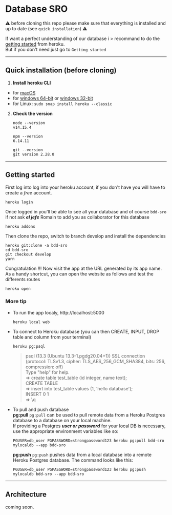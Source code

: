 # Database SRO  
⚠️ before cloning this repo please make sure that everything is installed and up to date (see `quick installation`) ⚠️  
  
If want a perfect understanding of our database i > recommand to do the [getting started](https://devcenter.heroku.com/articles/getting-started-with-nodejs) from heroku.  
But if you don't need just go to `Getting started`

----

## Quick installation (before cloning)
1. **Install heroku CLI**
  - for [macOS](https://cli-assets.heroku.com/heroku.pkg)
  - for [windows 64-bit](https://cli-assets.heroku.com/heroku-x64.exe) or [windows 32-bit](https://cli-assets.heroku.com/heroku-x86.exe)
  - for Linux: `sudo snap install heroku --classic`

2. **Check the version**
   ```
   node --version
   v14.15.4
   ```
   ```
   npm --version 
   6.14.11
   ```
   ```
   git --version
   git version 2.28.0
   ```

----

## Getting started
First log into log into your heroku account, if you don't have you will have to create a *free* account.
```
heroku login
```
Once logged in you'll be able to see all your database and of course `bdd-sro` if not ask ***el jefe*** Romain to add you as collaborator for this database
```
heroku addons
```
Then clone the repo, switch to branch develop and install the dependencies 
```
heroku git:clone -a bdd-sro
cd bdd-sro
git checkout develop
yarn
```
Congratulation !!! Now visit the app at the URL generated by its app name. As a handy shortcut, you can open the website as follows and test the differents routes
```
heroku open
```
### More tip  
- To run the app localy,  http://localhost:5000
    ```
    heroku local web
    ```
- To connect to Heroku database (you can then CREATE, INPUT, DROP table and column from your terminal)
    ```
    heroku pg:psql
    ```
    > psql (13.3 (Ubuntu 13.3-1.pgdg20.04+1)) 
    > SSL connection (protocol: TLSv1.3, cipher: TLS_AES_256_GCM_SHA384, bits: 256, compression: off)  
    > Type "help" for help.  
    > => create table test_table (id integer, name text);  
    > CREATE TABLE  
    > => insert into test_table values (1, 'hello database');  
    > INSERT 0 1  
    > => \q  
- To pull and push database  
    **pg:pull**
    `pg:pull` can be used to pull remote data from a Heroku Postgres database to a database on your local machine.  
    If providing a Postgres ***user or password*** for your local DB is necessary, use the appropriate environment variables like so:
    ```
    PGUSER=db_user PGPASSWORD=strongpassword123 heroku pg:pull bdd-sro mylocaldb --app bdd-sro
    ```
    **pg:push**
    `pg:push` pushes data from a local database into a remote Heroku Postgres database. The command looks like this:
    ```
    PGUSER=db_user PGPASSWORD=strongpassword123 heroku pg:push mylocaldb bdd-sro --app bdd-sro
    ```
----

## Architecture 

coming soon.